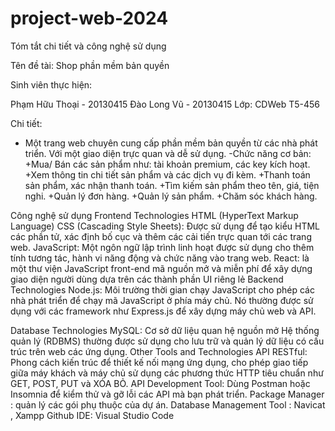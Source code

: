 # project-web-2024

Tóm tắt chi tiết và công nghệ sử dụng 

Tên đề tài:  Shop phần mềm bản quyền

Sinh viên thực hiện:

Phạm Hữu Thoại - 20130415
Đào Long Vũ - 20130415
Lớp: CDWeb T5-456




Chi tiết:
- Một trang web chuyên cung cấp phần mềm bản quyền từ các nhà phát triển. Với một giao diện trực quan và dễ sử dụng.
-Chức năng cơ bản:
+Mua/ Bán các sản phẩm như: tài khoản premium, các key kích hoạt.
+Xem thông tin chi tiết sản phẩm và các dịch vụ đi kèm.
+Thanh toán sản phẩm, xác nhận thanh toán.
+Tìm kiếm sản phẩm theo tên, giá, tiện nghi.
+Quản lý đơn hàng.
+Quản lý sản phẩm.
+Chăm sóc khách hàng.

Công nghệ sử dụng
Frontend Technologies
HTML (HyperText Markup Language)
CSS (Cascading Style Sheets): Được sử dụng để tạo kiểu HTML
các phần tử, xác định bố cục và thêm các cải tiến trực quan
tới các trang web.
JavaScript: Một ngôn ngữ lập trình linh hoạt được sử dụng cho
thêm tính tương tác, hành vi năng động và chức năng vào
trang web.
React: là một thư viện JavaScript front-end mã nguồn mở và miễn phí để xây dựng giao diện người dùng dựa trên các thành phần UI riêng lẻ
Backend Technologies
Node.js: Môi trường thời gian chạy JavaScript cho phép các nhà phát triển để chạy mã JavaScript ở phía máy chủ. Nó thường được sử dụng với các framework như Express.js để xây dựng máy chủ web và API.


Database Technologies
MySQL: Cơ sở dữ liệu quan hệ nguồn mở Hệ thống quản lý (RDBMS) thường được sử dụng cho lưu trữ và quản lý dữ liệu có cấu trúc trên web các ứng dụng.
Other Tools and Technologies
API RESTful: Phong cách kiến ​​trúc để thiết kế nối mạng ứng dụng, cho phép giao tiếp giữa máy khách và máy chủ sử dụng các phương thức HTTP tiêu chuẩn như GET, POST, PUT và XÓA BỎ.
API Development Tool: Dùng Postman hoặc Insomnia để kiểm thử và gỡ lỗi các API mà bạn phát triển.
Package Manager : quản lý các gói phụ thuộc của dự án.
Database Management Tool : Navicat , Xampp
Github
IDE: Visual Studio Code





